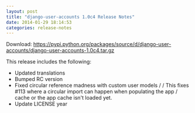 ```yaml
---
layout: post
title: "django-user-accounts 1.0c4 Release Notes"
date: 2014-01-29 18:14:53
categories: release-notes
---
```


Download: <https://pypi.python.org/packages/source/d/django-user-accounts/django-user-accounts-1.0c4.tar.gz>

This release includes the following:

* Updated translations
* Bumped RC version
* Fixed circular reference madness with custom user models /  / This fixes #113 where a circular import can happen when populating the app / cache or the app cache isn't loaded yet.
* Update LICENSE year
